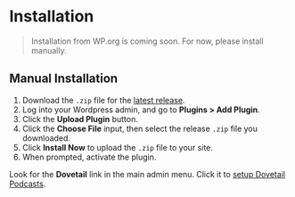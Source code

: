 # Installation

> Installation from WP.org is coming soon. For now, please install manually.

<!--
## Install from WP.org

(COMING SOON) Install via Wordpress admin by going to **Plugins > Add Plugin** and searching for 'Dovetail Podcasts', or run:

```bash
wp plugin install dovetail-podcasts --activate
```
-->

## Manual Installation

1. Download the `.zip` file for the [latest release](https://github.com/PRX/Dovetail-Wordpress-Plugin/releases).
2. Log into your Wordpress admin, and go to **Plugins > Add Plugin**.
3. Click the **Upload Plugin** button.
4. Click the **Choose File** input, then select the release `.zip` file you downloaded.
5. Click **Install Now** to upload the `.zip` file to your site.
6. When prompted, activate the plugin.

Look for the **Dovetail** link in the main admin menu. Click it to [setup Dovetail Podcasts](./settings-client-application.md).
